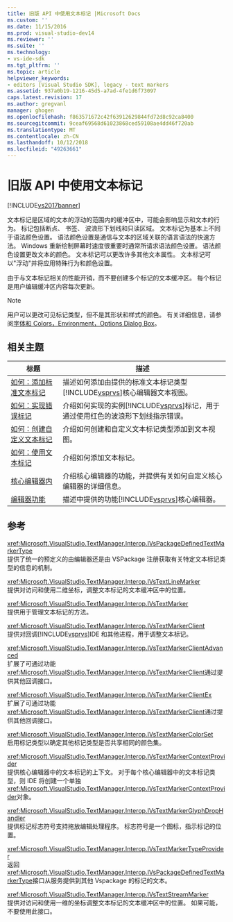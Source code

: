 ```yaml
---
title: 旧版 API 中使用文本标记 |Microsoft Docs
ms.custom: ''
ms.date: 11/15/2016
ms.prod: visual-studio-dev14
ms.reviewer: ''
ms.suite: ''
ms.technology:
- vs-ide-sdk
ms.tgt_pltfrm: ''
ms.topic: article
helpviewer_keywords:
- editors [Visual Studio SDK], legacy - text markers
ms.assetid: 937a0b19-1216-45d5-a7ad-4fe1d6f73097
caps.latest.revision: 17
ms.author: gregvanl
manager: ghogen
ms.openlocfilehash: f863571672c42f63912629844fd72d8c92ca8400
ms.sourcegitcommit: 9ceaf69568d61023868ced59108ae4dd46f720ab
ms.translationtype: MT
ms.contentlocale: zh-CN
ms.lasthandoff: 10/12/2018
ms.locfileid: "49263661"
---
```

# <a name="using-text-markers-with-the-legacy-api"></a>旧版 API 中使用文本标记
[!INCLUDE[vs2017banner](../includes/vs2017banner.md)]

文本标记是区域的文本的浮动的范围内的缓冲区中，可能会影响显示和文本的行为。 标记包括断点、 书签、 波浪形下划线和只读区域。 文本标记为基本上不同于语法颜色设置。 语法颜色设置是通信与文本的区域关联的语言语法的快速方法。 Windows 重新绘制屏幕时速度很重要时通常所请求语法颜色设置。 语法颜色设置更改文本的颜色。 文本标记可以更改许多其他文本属性。 文本标记可以"浮动"并将应用特殊行为和颜色设置。  
  
 由于与文本标记相关的性能开销，而不要创建多个标记的文本缓冲区。 每个标记是用户编辑缓冲区内容每次更新。  
  
> [!NOTE]
>  用户可以更改可见标记类型，但不是其形状和样式的颜色。 有关详细信息，请参阅[字体和 Colors，Environment，Options Dialog Box](../ide/reference/fonts-and-colors-environment-options-dialog-box.md)。  
  
## <a name="related-topics"></a>相关主题  
  
|标题|描述|  
|-----------|-----------------|  
|[如何：添加标准文本标记](../extensibility/how-to-add-standard-text-markers.md)|描述如何添加由提供的标准文本标记类型[!INCLUDE[vsprvs](../includes/vsprvs-md.md)]核心编辑器文本视图。|  
|[如何：实现错误标记](../extensibility/how-to-implement-error-markers.md)|介绍如何实现的实例[!INCLUDE[vsprvs](../includes/vsprvs-md.md)]标记，用于通过使用红色的波浪形下划线指示错误。|  
|[如何：创建自定义文本标记](../extensibility/how-to-create-custom-text-markers.md)|介绍如何创建和自定义文本标记类型添加到文本视图。|  
|[如何：使用文本标记](../extensibility/how-to-use-text-markers.md)|介绍如何添加文本标记。|  
|[核心编辑器内](../extensibility/inside-the-core-editor.md)|介绍核心编辑器的功能，并提供有关如何自定义核心编辑器的详细信息。|  
|[编辑器功能](http://msdn.microsoft.com/en-us/bdac940d-1f14-4019-a01f-fd0bb3dc7198)|描述中提供的功能[!INCLUDE[vsprvs](../includes/vsprvs-md.md)]核心编辑器。|  
  
## <a name="reference"></a>参考  
 <xref:Microsoft.VisualStudio.TextManager.Interop.IVsPackageDefinedTextMarkerType>  
 提供了统一的预定义的由编辑器还是由 VSPackage 注册获取有关特定文本标记类型的信息的机制。  
  
 <xref:Microsoft.VisualStudio.TextManager.Interop.IVsTextLineMarker>  
 提供对访问和使用二维坐标，调整文本标记的文本缓冲区中的位置。  
  
 <xref:Microsoft.VisualStudio.TextManager.Interop.IVsTextMarker>  
 提供用于管理文本标记的方法。  
  
 <xref:Microsoft.VisualStudio.TextManager.Interop.IVsTextMarkerClient>  
 提供对回调[!INCLUDE[vsprvs](../includes/vsprvs-md.md)]IDE 和其他进程，用于调整文本标记。  
  
 <xref:Microsoft.VisualStudio.TextManager.Interop.IVsTextMarkerClientAdvanced>  
 扩展了可通过功能<xref:Microsoft.VisualStudio.TextManager.Interop.IVsTextMarkerClient>通过提供其他回调接口。  
  
 <xref:Microsoft.VisualStudio.TextManager.Interop.IVsTextMarkerClientEx>  
 扩展了可通过功能<xref:Microsoft.VisualStudio.TextManager.Interop.IVsTextMarkerClient>通过提供其他回调接口。  
  
 <xref:Microsoft.VisualStudio.TextManager.Interop.IVsTextMarkerColorSet>  
 启用标记类型以确定其他标记类型是否共享相同的颜色集。  
  
 <xref:Microsoft.VisualStudio.TextManager.Interop.IVsTextMarkerContextProvider>  
 提供核心编辑器中的文本标记的上下文。 对于每个核心编辑器中的文本标记类型，则 IDE 将创建一个单独<xref:Microsoft.VisualStudio.TextManager.Interop.IVsTextMarkerContextProvider>对象。  
  
 <xref:Microsoft.VisualStudio.TextManager.Interop.IVsTextMarkerGlyphDropHandler>  
 提供标记标志符号支持拖放编辑处理程序。 标志符号是一个图标，指示标记的位置。  
  
 <xref:Microsoft.VisualStudio.TextManager.Interop.IVsTextMarkerTypeProvider>  
 返回<xref:Microsoft.VisualStudio.TextManager.Interop.IVsPackageDefinedTextMarkerType>接口从服务提供到其他 Vspackage 的标记的文本。  
  
 <xref:Microsoft.VisualStudio.TextManager.Interop.IVsTextStreamMarker>  
 提供对访问和使用一维的坐标调整文本标记的文本缓冲区中的位置。 如果可能，不要使用此接口。

